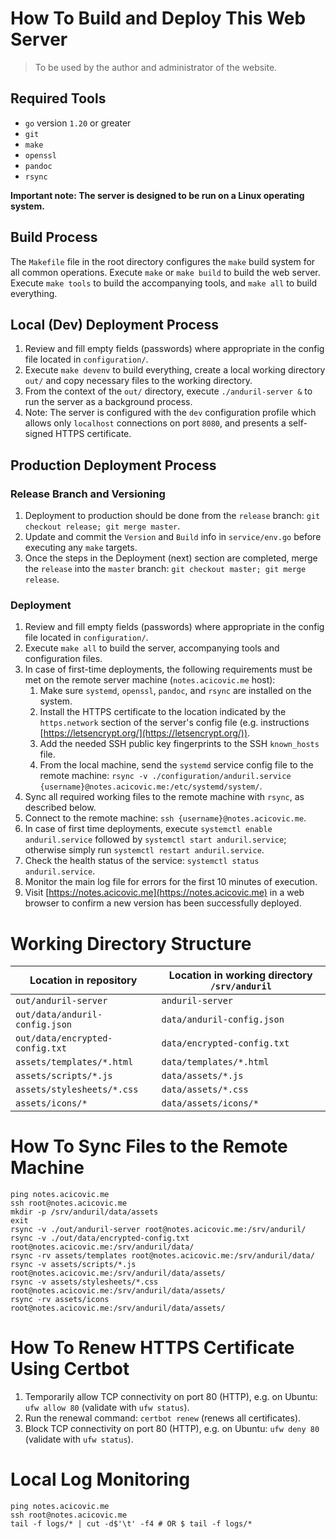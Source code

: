 # How To Build and Deploy This Web Server

> To be used by the author and administrator of the website.

## Required Tools

- `go` version `1.20` or greater
- `git`
- `make`
- `openssl`
- `pandoc`
- `rsync`

**Important note: The server is designed to be run on a Linux operating system.**

## Build Process

The `Makefile` file in the root directory configures the `make` build system for all common operations. Execute `make`
or `make build` to build the web server. Execute `make tools` to build the accompanying tools, and `make all` to build
everything.

## Local (Dev) Deployment Process

1. Review and fill empty fields (passwords) where appropriate in the config file located in `configuration/`.
2. Execute `make devenv` to build everything, create a local working directory `out/` and copy necessary files to the
   working directory.
3. From the context of the `out/` directory, execute `./anduril-server &` to run the server as a background process.
4. Note: The server is configured with the `dev` configuration profile which allows only `localhost` connections on port
   `8080`, and presents a self-signed HTTPS certificate.

## Production Deployment Process

### Release Branch and Versioning

1. Deployment to production should be done from the `release` branch: `git checkout release; git merge master`.
2. Update and commit the `Version` and `Build` info in `service/env.go` before executing any `make` targets.
3. Once the steps in the Deployment (next) section are completed, merge the `release` into the `master` branch:
   `git checkout master; git merge release`.

### Deployment

1. Review and fill empty fields (passwords) where appropriate in the config file located in `configuration/`.
2. Execute `make all` to build the server, accompanying tools and configuration files.
3. In case of first-time deployments, the following requirements must be met on the remote server machine
   (`notes.acicovic.me` host):
    1. Make sure `systemd`, `openssl`, `pandoc`, and `rsync` are installed on the system.
    2. Install the HTTPS certificate to the location indicated by the `https.network` section of the server's config
       file (e.g. instructions [https://letsencrypt.org/](https://letsencrypt.org/)).
    3. Add the needed SSH public key fingerprints to the SSH `known_hosts` file.
    4. From the local machine, send the `systemd` service config file to the remote machine:
       `rsync -v ./configuration/anduril.service {username}@notes.acicovic.me:/etc/systemd/system/`.
4. Sync all required working files to the remote machine with `rsync`, as described below.
5. Connect to the remote machine: `ssh {username}@notes.acicovic.me`.
6. In case of first time deployments, execute `systemctl enable anduril.service` followed by
   `systemctl start anduril.service`; otherwise simply run `systemctl restart anduril.service`.
7. Check the health status of the service: `systemctl status anduril.service`.
8. Monitor the main log file for errors for the first 10 minutes of execution.
9. Visit [https://notes.acicovic.me](https://notes.acicovic.me) in a web browser to confirm a new version has been
   successfully deployed.

# Working Directory Structure

| Location in repository | Location in working directory `/srv/anduril` |
| ---------------------- | ----------------------------- |
| `out/anduril-server` | `anduril-server` |
| `out/data/anduril-config.json` | `data/anduril-config.json` |
| `out/data/encrypted-config.txt` | `data/encrypted-config.txt` |
| `assets/templates/*.html` | `data/templates/*.html` |
| `assets/scripts/*.js` | `data/assets/*.js` |
| `assets/stylesheets/*.css` | `data/assets/*.css` |
| `assets/icons/*` | `data/assets/icons/*` |

# How To Sync Files to the Remote Machine

```
ping notes.acicovic.me
ssh root@notes.acicovic.me
mkdir -p /srv/anduril/data/assets
exit
rsync -v ./out/anduril-server root@notes.acicovic.me:/srv/anduril/
rsync -v ./out/data/encrypted-config.txt root@notes.acicovic.me:/srv/anduril/data/
rsync -rv assets/templates root@notes.acicovic.me:/srv/anduril/data/
rsync -v assets/scripts/*.js root@notes.acicovic.me:/srv/anduril/data/assets/
rsync -v assets/stylesheets/*.css root@notes.acicovic.me:/srv/anduril/data/assets/
rsync -rv assets/icons root@notes.acicovic.me:/srv/anduril/data/assets/
```

# How To Renew HTTPS Certificate Using Certbot

1. Temporarily allow TCP connectivity on port 80 (HTTP), e.g. on Ubuntu: `ufw allow 80` (validate with `ufw status`).
2. Run the renewal command: `certbot renew` (renews all certificates).
3. Block TCP connectivity on port 80 (HTTP), e.g. on Ubuntu: `ufw deny 80` (validate with `ufw status`).

# Local Log Monitoring

```
ping notes.acicovic.me
ssh root@notes.acicovic.me
tail -f logs/* | cut -d$'\t' -f4 # OR $ tail -f logs/*
```
